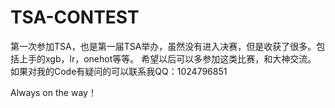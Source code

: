 # TSA-CONTEST
第一次参加TSA，也是第一届TSA举办，虽然没有进入决赛，但是收获了很多。包括上手的xgb，lr，onehot等等。
希望以后可以多参加这类比赛，和大神交流。
如果对我的Code有疑问的可以联系我QQ：1024796851

Always on the way！
